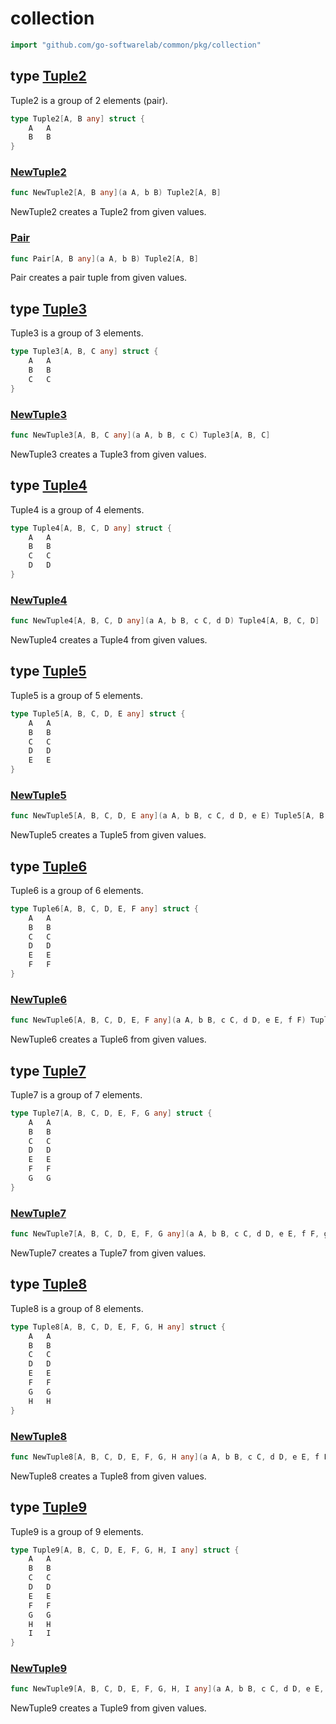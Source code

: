 # collection

```go
import "github.com/go-softwarelab/common/pkg/collection"
```



<a name="Tuple2"></a>
## type [Tuple2](<https://github.com/go-softwarelab/common/blob/main/pkg/collection/tuples_types.go#L4-L7>)

Tuple2 is a group of 2 elements \(pair\).

```go
type Tuple2[A, B any] struct {
    A   A
    B   B
}
```

<a name="NewTuple2"></a>
### [NewTuple2](<https://github.com/go-softwarelab/common/blob/main/pkg/collection/tuples_types.go#L10>)

```go
func NewTuple2[A, B any](a A, b B) Tuple2[A, B]
```

NewTuple2 creates a Tuple2 from given values.

<a name="Pair"></a>
### [Pair](<https://github.com/go-softwarelab/common/blob/main/pkg/collection/tuples.go#L4>)

```go
func Pair[A, B any](a A, b B) Tuple2[A, B]
```

Pair creates a pair tuple from given values.

<a name="Tuple3"></a>
## type [Tuple3](<https://github.com/go-softwarelab/common/blob/main/pkg/collection/tuples_types.go#L15-L19>)

Tuple3 is a group of 3 elements.

```go
type Tuple3[A, B, C any] struct {
    A   A
    B   B
    C   C
}
```

<a name="NewTuple3"></a>
### [NewTuple3](<https://github.com/go-softwarelab/common/blob/main/pkg/collection/tuples_types.go#L22>)

```go
func NewTuple3[A, B, C any](a A, b B, c C) Tuple3[A, B, C]
```

NewTuple3 creates a Tuple3 from given values.

<a name="Tuple4"></a>
## type [Tuple4](<https://github.com/go-softwarelab/common/blob/main/pkg/collection/tuples_types.go#L27-L32>)

Tuple4 is a group of 4 elements.

```go
type Tuple4[A, B, C, D any] struct {
    A   A
    B   B
    C   C
    D   D
}
```

<a name="NewTuple4"></a>
### [NewTuple4](<https://github.com/go-softwarelab/common/blob/main/pkg/collection/tuples_types.go#L35>)

```go
func NewTuple4[A, B, C, D any](a A, b B, c C, d D) Tuple4[A, B, C, D]
```

NewTuple4 creates a Tuple4 from given values.

<a name="Tuple5"></a>
## type [Tuple5](<https://github.com/go-softwarelab/common/blob/main/pkg/collection/tuples_types.go#L40-L46>)

Tuple5 is a group of 5 elements.

```go
type Tuple5[A, B, C, D, E any] struct {
    A   A
    B   B
    C   C
    D   D
    E   E
}
```

<a name="NewTuple5"></a>
### [NewTuple5](<https://github.com/go-softwarelab/common/blob/main/pkg/collection/tuples_types.go#L49>)

```go
func NewTuple5[A, B, C, D, E any](a A, b B, c C, d D, e E) Tuple5[A, B, C, D, E]
```

NewTuple5 creates a Tuple5 from given values.

<a name="Tuple6"></a>
## type [Tuple6](<https://github.com/go-softwarelab/common/blob/main/pkg/collection/tuples_types.go#L54-L61>)

Tuple6 is a group of 6 elements.

```go
type Tuple6[A, B, C, D, E, F any] struct {
    A   A
    B   B
    C   C
    D   D
    E   E
    F   F
}
```

<a name="NewTuple6"></a>
### [NewTuple6](<https://github.com/go-softwarelab/common/blob/main/pkg/collection/tuples_types.go#L64>)

```go
func NewTuple6[A, B, C, D, E, F any](a A, b B, c C, d D, e E, f F) Tuple6[A, B, C, D, E, F]
```

NewTuple6 creates a Tuple6 from given values.

<a name="Tuple7"></a>
## type [Tuple7](<https://github.com/go-softwarelab/common/blob/main/pkg/collection/tuples_types.go#L69-L77>)

Tuple7 is a group of 7 elements.

```go
type Tuple7[A, B, C, D, E, F, G any] struct {
    A   A
    B   B
    C   C
    D   D
    E   E
    F   F
    G   G
}
```

<a name="NewTuple7"></a>
### [NewTuple7](<https://github.com/go-softwarelab/common/blob/main/pkg/collection/tuples_types.go#L80>)

```go
func NewTuple7[A, B, C, D, E, F, G any](a A, b B, c C, d D, e E, f F, g G) Tuple7[A, B, C, D, E, F, G]
```

NewTuple7 creates a Tuple7 from given values.

<a name="Tuple8"></a>
## type [Tuple8](<https://github.com/go-softwarelab/common/blob/main/pkg/collection/tuples_types.go#L85-L94>)

Tuple8 is a group of 8 elements.

```go
type Tuple8[A, B, C, D, E, F, G, H any] struct {
    A   A
    B   B
    C   C
    D   D
    E   E
    F   F
    G   G
    H   H
}
```

<a name="NewTuple8"></a>
### [NewTuple8](<https://github.com/go-softwarelab/common/blob/main/pkg/collection/tuples_types.go#L97>)

```go
func NewTuple8[A, B, C, D, E, F, G, H any](a A, b B, c C, d D, e E, f F, g G, h H) Tuple8[A, B, C, D, E, F, G, H]
```

NewTuple8 creates a Tuple8 from given values.

<a name="Tuple9"></a>
## type [Tuple9](<https://github.com/go-softwarelab/common/blob/main/pkg/collection/tuples_types.go#L102-L112>)

Tuple9 is a group of 9 elements.

```go
type Tuple9[A, B, C, D, E, F, G, H, I any] struct {
    A   A
    B   B
    C   C
    D   D
    E   E
    F   F
    G   G
    H   H
    I   I
}
```

<a name="NewTuple9"></a>
### [NewTuple9](<https://github.com/go-softwarelab/common/blob/main/pkg/collection/tuples_types.go#L115>)

```go
func NewTuple9[A, B, C, D, E, F, G, H, I any](a A, b B, c C, d D, e E, f F, g G, h H, i I) Tuple9[A, B, C, D, E, F, G, H, I]
```

NewTuple9 creates a Tuple9 from given values.